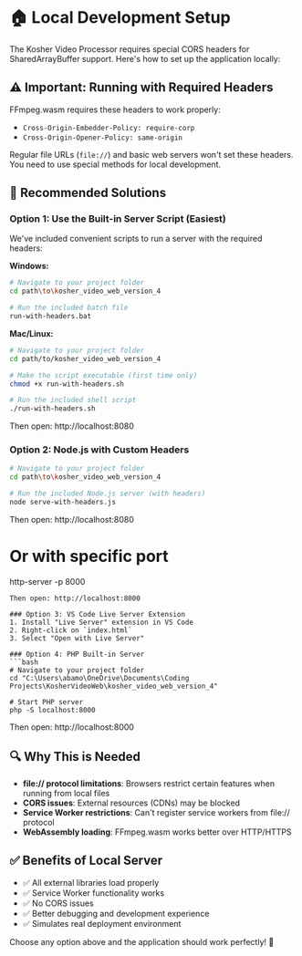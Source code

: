 # 🏠 Local Development Setup

The Kosher Video Processor requires special CORS headers for SharedArrayBuffer support. Here's how to set up the application locally:

## ⚠️ Important: Running with Required Headers

FFmpeg.wasm requires these headers to work properly:
- `Cross-Origin-Embedder-Policy: require-corp`
- `Cross-Origin-Opener-Policy: same-origin`

Regular file URLs (`file://`) and basic web servers won't set these headers. You need to use special methods for local development.

## 🚀 Recommended Solutions

### Option 1: Use the Built-in Server Script (Easiest)

We've included convenient scripts to run a server with the required headers:

**Windows:**
```bash
# Navigate to your project folder
cd path\to\kosher_video_web_version_4

# Run the included batch file
run-with-headers.bat
```

**Mac/Linux:**
```bash
# Navigate to your project folder
cd path/to/kosher_video_web_version_4

# Make the script executable (first time only)
chmod +x run-with-headers.sh

# Run the included shell script
./run-with-headers.sh
```

Then open: http://localhost:8080

### Option 2: Node.js with Custom Headers
```bash
# Navigate to your project folder
cd path\to\kosher_video_web_version_4

# Run the included Node.js server (with headers)
node serve-with-headers.js
```

Then open: http://localhost:8080

# Or with specific port
http-server -p 8000
```
Then open: http://localhost:8000

### Option 3: VS Code Live Server Extension
1. Install "Live Server" extension in VS Code
2. Right-click on `index.html`
3. Select "Open with Live Server"

### Option 4: PHP Built-in Server
```bash
# Navigate to your project folder
cd "C:\Users\abamo\OneDrive\Documents\Coding Projects\KosherVideoWeb\kosher_video_web_version_4"

# Start PHP server
php -S localhost:8000
```
Then open: http://localhost:8000

## 🔍 Why This is Needed

- **file:// protocol limitations**: Browsers restrict certain features when running from local files
- **CORS issues**: External resources (CDNs) may be blocked
- **Service Worker restrictions**: Can't register service workers from file:// protocol
- **WebAssembly loading**: FFmpeg.wasm works better over HTTP/HTTPS

## ✅ Benefits of Local Server

- ✅ All external libraries load properly
- ✅ Service Worker functionality works
- ✅ No CORS issues
- ✅ Better debugging and development experience
- ✅ Simulates real deployment environment

Choose any option above and the application should work perfectly! 🎉
